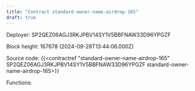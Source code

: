 ```yaml
---
title: "Contract standard-owner-name-airdrop-165"
draft: true
---
```

Deployer: SP2QEZ06AGJ3RKJPBV14SY1V5BBFNAW33D96YPGZF


 



Block height: 167678 (2024-09-28T13:44:06.000Z)

Source code: {{<contractref "standard-owner-name-airdrop-165" SP2QEZ06AGJ3RKJPBV14SY1V5BBFNAW33D96YPGZF standard-owner-name-airdrop-165>}}

Functions:


